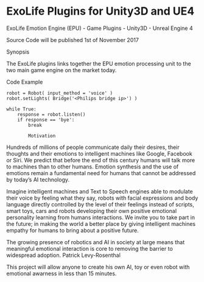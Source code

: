 # ExoLife Plugins for Unity3D and UE4

ExoLife Emotion Engine (EPU) - Game Plugins - Unity3D - Unreal Engine 4

Source Code will be published 1st of November 2017

Synopsis

The ExoLife plugins links together the EPU emotion processing unit to the two main game engine on the market today.

Code Example

    robot = Robot( input_method = 'voice' )
    robot.setLights( Bridge('<Philips bridge ip>') )

    while True:
        response = robot.listen()
        if response == 'bye':
            break
            
            Motivation

Hundreds of millions of people communicate daily their desires, their thoughts and their emotions to intelligent machines like Google, Facebook or Siri. We predict that before the end of this century humans will talk more to machines than to other humans. Emotion synthesis and the use of emotions remain a fundamental need for humans that cannot be addressed by today’s AI technology.

Imagine intelligent machines and Text to Speech engines able to modulate their voice by feeling what they say, robots with facial expressions and body language directly controlled by the level of their feelings instead of scripts, smart toys, cars and robots developing their own positive emotional personality learning from humans interactions. We invite you to take part in the future; in making the world a better place by giving intelligent machines empathy for humans to bring about a positive future.

The growing presence of robotics and AI in society at large means that meaningful emotional interaction is core to removing the barrier to widespread adoption. Patrick Levy-Rosenthal

This project will allow anyone to create his own AI, toy or even robot with emotional awarness in less than 15 minutes.

